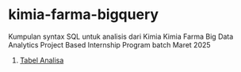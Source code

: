 # kimia-farma-bigquery
Kumpulan syntax SQL untuk analisis dari Kimia Kimia Farma Big Data Analytics Project Based Internship Program batch Maret 2025
1. [Tabel Analisa](https://github.com/nungkyadw/kimia-farma-bigquery/blob/main/kimia_farma_analysis.sql)
